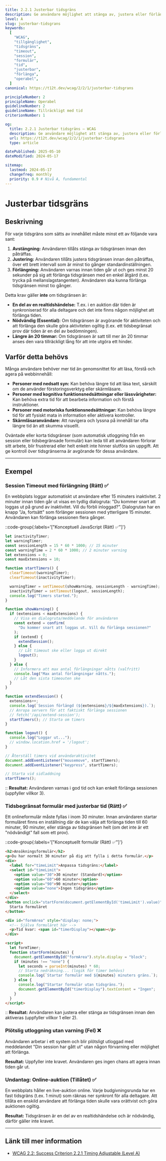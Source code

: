 ```yaml
---
title: 2.2.1 Justerbar tidsgräns
description: Ge användare möjlighet att stänga av, justera eller förlänga tidsgränser som satts av innehållet, med vissa undantag.
level: A
slug: justerbar-tidsgrans
keywords:
  [
    "WCAG",
    "tillgänglighet",
    "tidsgräns",
    "timeout",
    "session",
    "formulär",
    "tid",
    "justerbar",
    "förlänga",
    "operabel",
  ]
canonical: https://t12t.dev/wcag/2/2/1/justerbar-tidsgrans

principleNumber: 2
principleName: Operabel
guidelineNumber: 2
guidelineName: Tillräckligt med tid
criterionNumber: 1

og:
  title: 2.2.1 Justerbar tidsgräns – WCAG
  description: Ge användare möjlighet att stänga av, justera eller förlänga tidsgränser.
  url: https://t12t.dev/wcag/2/2/1/justerbar-tidsgrans
  type: article

datePublished: 2025-05-10
dateModified: 2024-05-17

sitemap:
  lastmod: 2024-05-17
  changefreq: monthly
  priority: 0.9 # Nivå A, fundamental
---
```


# Justerbar tidsgräns

## Beskrivning

För varje tidsgräns som sätts av innehållet måste minst ett av följande vara sant:

1.  **Avstängning:** Användaren tillåts stänga av tidsgränsen innan den påträffas.
2.  **Justering:** Användaren tillåts justera tidsgränsen innan den påträffas, över ett brett intervall som är minst tio gånger standardinställningen.
3.  **Förlängning:** Användaren varnas innan tiden går ut och ges minst 20 sekunder på sig att förlänga tidsgränsen med en enkel åtgärd (t.ex. trycka på mellanslagstangenten). Användaren ska kunna förlänga tidsgränsen minst tio gånger.

Detta krav gäller **inte** om tidsgränsen är:

- **En del av en realtidshändelse:** T.ex. i en auktion där tiden är synkroniserad för alla deltagare och det inte finns någon möjlighet att förlänga tiden.
- **Nödvändig (Essential):** Om tidsgränsen är avgörande för aktiviteten och att förlänga den skulle göra aktiviteten ogiltig (t.ex. ett tidsbegränsat prov där tiden är en del av bedömningen).
- **Längre än 20 timmar:** Om tidsgränsen är satt till mer än 20 timmar anses den vara tillräckligt lång för att inte utgöra ett hinder.

## Varför detta behövs

Många användare behöver mer tid än genomsnittet för att läsa, förstå och agera på webbinnehåll:

- **Personer med nedsatt syn:** Kan behöva längre tid att läsa text, särskilt om de använder förstoringsverktyg eller skärmläsare.
- **Personer med kognitiva funktionsnedsättningar eller lässvårigheter:** Kan behöva extra tid för att bearbeta information och förstå instruktioner.
- **Personer med motoriska funktionsnedsättningar:** Kan behöva längre tid för att fysiskt mata in information eller aktivera kontroller.
- **Skärmläsaranvändare:** Att navigera och lyssna på innehåll tar ofta längre tid än att skumma visuellt.

Oväntade eller korta tidsgränser (som automatisk utloggning från en session eller tidsbegränsade formulär) kan leda till att användaren förlorar sitt arbete, blir frustrerad eller helt enkelt inte hinner slutföra sin uppgift. Att ge kontroll över tidsgränserna är avgörande för dessa användare.

---

## Exempel

### Session Timeout med förlängning (Rätt) ✅

En webbplats loggar automatiskt ut användare efter 15 minuters inaktivitet. 2 minuter innan tiden går ut visas en tydlig dialogruta: "Du kommer snart att loggas ut på grund av inaktivitet. Vill du förbli inloggad?". Dialogrutan har en knapp "Ja, fortsätt" som förlänger sessionen med ytterligare 15 minuter. Användaren kan förlänga sessionen flera gånger.

::code-group{:labels='["Konceptuell JavaScript (Rätt) ✅"]'}

```javascript showLineNumbers
let inactivityTimer;
let warningTimer;
const sessionLength = 15 * 60 * 1000; // 15 minuter
const warningTime = 2 * 60 * 1000; // 2 minuter varning
let extensions = 0;
const maxExtensions = 10;

function startTimers() {
  clearTimeout(warningTimer);
  clearTimeout(inactivityTimer);

  warningTimer = setTimeout(showWarning, sessionLength - warningTime);
  inactivityTimer = setTimeout(logout, sessionLength);
  console.log("Timers started.");
}

function showWarning() {
  if (extensions < maxExtensions) {
    // Visa en dialogruta/meddelande för användaren
    const extend = confirm(
      "Du kommer snart att loggas ut. Vill du förlänga sessionen?"
    );
    if (extend) {
      extendSession();
    } else {
      // Låt timeout ske eller logga ut direkt
      logout();
    }
  } else {
    // Informera att max antal förlängningar nåtts (valfritt)
    console.log("Max antal förlängningar nåtts.");
    // Låt den sista timeouten ske
  }
}

function extendSession() {
  extensions++;
  console.log(`Session förlängd (${extensions}/${maxExtensions}).`);
  // Anropa servern för att faktiskt förlänga sessionen
  // fetch('/api/extend-session');
  startTimers(); // Starta om timers
}

function logout() {
  console.log("Loggar ut...");
  // window.location.href = '/logout';
}

// Återställ timers vid användaraktivitet
document.addEventListener("mousemove", startTimers);
document.addEventListener("keypress", startTimers);

// Starta vid sidladdning
startTimers();
```

::
**Resultat:** Användaren varnas i god tid och kan enkelt förlänga sessionen (uppfyller villkor 3).

### Tidsbegränsat formulär med justerbar tid (Rätt) ✅

Ett onlineformulär måste fyllas i inom 30 minuter. Innan användaren startar formuläret finns en inställning där de kan välja att förlänga tiden till 60 minuter, 90 minuter, eller stänga av tidsgränsen helt (om det inte är ett "nödvändigt" fall som ett prov).

::code-group{:labels='["Konceptuellt formulär (Rätt) ✅"]'}

```html showLineNumbers
<h2>Ansökningsformulär</h2>
<p>Du har normalt 30 minuter på dig att fylla i detta formulär.</p>
<div>
  <label for="timeLimit">Anpassa tidsgräns:</label>
  <select id="timeLimit">
    <option value="30">30 minuter (Standard)</option>
    <option value="60">60 minuter</option>
    <option value="90">90 minuter</option>
    <option value="none">Ingen tidsgräns</option>
  </select>
</div>
<button onclick="startForm(document.getElementById('timeLimit').value)">
  Starta formuläret
</button>

<div id="formArea" style="display: none;">
  <!-- Själva formuläret här -->
  <p>Tid kvar: <span id="timerDisplay"></span></p>
</div>

<script>
  let formTimer;
  function startForm(minutes) {
    document.getElementById("formArea").style.display = "block";
    if (minutes !== "none") {
      let seconds = parseInt(minutes) * 60;
      // Starta nedräkning... (logik för timer behövs)
      console.log(`Startar formulär med ${minutes} minuters gräns.`);
    } else {
      console.log("Startar formulär utan tidsgräns.");
      document.getElementById("timerDisplay").textContent = "Ingen";
    }
  }
</script>
```

::
**Resultat:** Användaren kan justera eller stänga av tidsgränsen innan den aktiveras (uppfyller villkor 1 eller 2).

### Plötslig utloggning utan varning (Fel) ❌

Användaren arbetar i ett system och blir plötsligt utloggad med meddelandet "Din session har gått ut" utan någon förvarning eller möjlighet att förlänga.

**Resultat:** Uppfyller inte kravet. Användaren ges ingen chans att agera innan tiden går ut.

### Undantag: Online-auktion (Tillåtet) ✅

En webbplats håller en live-auktion online. Varje budgivningsrunda har en fast tidsgräns (t.ex. 1 minut) som räknas ner synkront för alla deltagare. Att tillåta en enskild användare att förlänga tiden skulle vara orättvist och göra auktionen ogiltig.

**Resultat:** Tidsgränsen är en del av en realtidshändelse och är nödvändig, därför gäller inte kravet.

---

## Länk till mer information

- [WCAG 2.2: Success Criterion 2.2.1 Timing Adjustable (Level A)](https://www.w3.org/WAI/WCAG22/Understanding/timing-adjustable.html)
